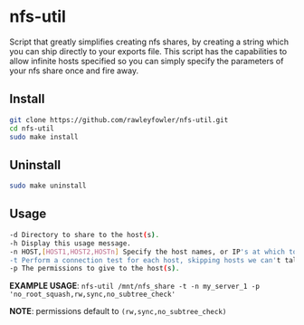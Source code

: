 # nfs-util
Script that greatly simplifies creating nfs shares, by creating a string which you can ship directly to your exports file. This script has the capabilities to allow infinite hosts specified so you can simply specify the parameters of your nfs share once and fire away.

## Install
```bash
git clone https://github.com/rawleyfowler/nfs-util.git
cd nfs-util
sudo make install
```

## Uninstall
```bash
sudo make uninstall
```

## Usage
```bash
-d Directory to share to the host(s).
-h Display this usage message.
-n HOST,[HOST1,HOST2,HOSTn] Specify the host names, or IP's at which to share to.
-t Perform a connection test for each host, skipping hosts we can't talk to.
-p The permissions to give to the host(s).
```

<b>EXAMPLE USAGE</b>: `nfs-util /mnt/nfs_share -t -n my_server_1 -p 'no_root_squash,rw,sync,no_subtree_check'`

<b>NOTE</b>: permissions default to `(rw,sync,no_subtree_check)`

